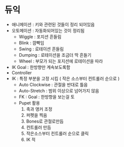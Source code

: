 
# 듀익

- 애니메이션 : 키와 관련된 것들이 정리 되어있음
- 오토메이션 : 자동화되어있는 것이 정리됨
    - Wiggle : 포지션 흔들림
    - Blink : 깜빡임
    - Swing : 로테이션 흔들림
    - Dumping : 로테이션을 조금더 딱 흔들기
    - Wheel : 부모가 되는 포지션에 로테이션을 따라
- IK Goal : 한방향만 계속보도록함 
- Controller 
- IK : 특정 부분을 고정 시킴 ( 작은 소스부터 컨트롤러 순으로 ) 
    - Auto Clockwise : 관절을 반대로 틀음
    - Auto-Stretch : 범위 이상으로 넘어가지 않음
    - FK : Goal : 한방향을 보는걸 토
    - Pupet 활용 
        1. 축과 앵커 조정
        2. 퍼펫을 찍음
        3. Bones로 관절로만듬
        4. 컨트롤러 만듬
        5. 작은소스부터 컨트롤러 순으로 클릭
        6. IK 적